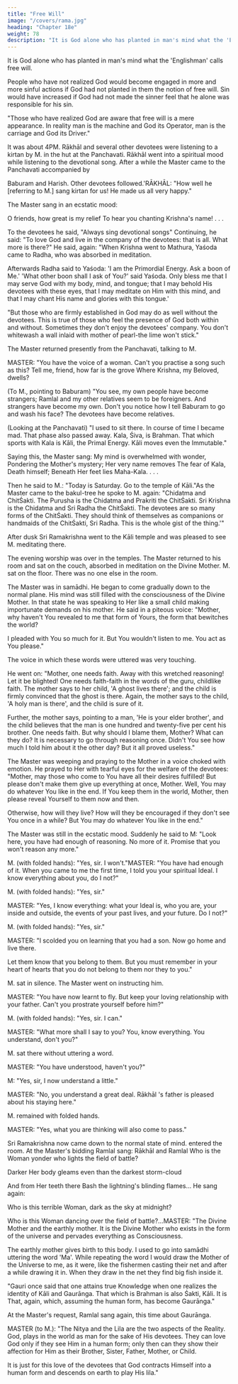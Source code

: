 ```yaml
---
title: "Free Will"
image: "/covers/rama.jpg"
heading: "Chapter 18e"
weight: 78
description: "It is God alone who has planted in man's mind what the 'Englishman' calls free will"
---
```




It is God alone who has planted in man's mind what the 'Englishman' calls free will.

People who have not realized God would become engaged in more and more sinful actions if God had not planted in them the notion of free will. Sin would have increased if God had not made the sinner feel that he alone was responsible for his sin.

"Those who have realized God are aware that free will is a mere appearance. In reality man is the machine and God its Operator, man is the carriage and God its Driver."

It was about 4PM. Rākhāl and several other devotees were listening to a kirtan by M. in the hut at the Panchavati. Rākhāl went into a spiritual mood while listening to the devotional song. After a while the Master came to the Panchavati accompanied by

Baburam and Harish. Other devotees followed.'RĀKHĀL: "How well he [referring to M.] sang kirtan for us! He made us all very happy."

The Master sang in an ecstatic mood:

O friends, how great is my relief
To hear you chanting Krishna's name! . . .

To the devotees he said, "Always sing devotional songs" Continuing, he said: "To love God and live in the company of the devotees: that is all. What more is there?" He said,
again: "When Krishna went to Mathura, Yaśoda came to Radha, who was absorbed in meditation. 

Afterwards Radha said to Yaśoda: 'I am the Primordial Energy. Ask a boon of Me.' 'What other boon shall I ask of You?' said Yaśoda. Only bless me that I may serve God with my body, mind, and tongue; that I may behold His devotees with these eyes, that I may meditate on Him with this mind, and that I may chant His name and
glories with this tongue.'

"But those who are firmly established in God may do as well without the devotees. This is true of those who feel the presence of God both within and without. Sometimes they
don't enjoy the devotees' company. You don't whitewash a wall inlaid with mother of pearl-the lime won't stick."

The Master returned presently from the Panchavati, talking to M. 

MASTER: "You have the voice of a woman. Can't you practise a song such as this? Tell me, friend, how far is the grove
Where Krishna, my Beloved, dwells? 

(To M., pointing to Baburam) "You see, my own people have become strangers; Ramlal and my other relatives seem to be foreigners. And strangers have become my own.
Don't you notice how I tell Baburam to go and wash his face? The devotees have become relatives.

(Looking at the Panchavati) "I used to sit there. In course of time I became mad. That phase also passed away. Kala, Śiva, is Brahman. That which sports with Kala is Kāli, the Primal Energy. Kāli moves even the Immutable." 

Saying this, the Master sang:
My mind is overwhelmed with wonder,
Pondering the Mother's mystery;
Her very name removes
The fear of Kala, Death himself;
Beneath Her feet lies Maha-Kala. . . .

Then he said to M.: "Today is Saturday. Go to the temple of Kāli."As the Master came to the bakul-tree he spoke to M. again: "Chidatma and ChitŚakti.
The Purusha is the Chidatma and Prakriti the ChitŚakti. Sri Krishna is the Chidatma and Sri Radha the ChitŚakti. The devotees are so many forms of the ChitŚakti. They should think of themselves as companions or handmaids of the ChitŚakti, Sri Radha. This is the whole gist of the thing.'"

After dusk Sri Ramakrishna went to the Kāli temple and was pleased to see M. meditating there.

The evening worship was over in the temples. The Master returned to his room and sat on the couch, absorbed in meditation on the Divine Mother. M. sat on the floor. There was no one else in the room.

The Master was in samādhi. He began to come gradually down to the normal plane. His mind was still filled with the consciousness of the Divine Mother. In that state he was speaking to Her like a small child making importunate demands on his mother. He said in a piteous voice: "Mother, why haven't You revealed to me that form of Yours, the form that bewitches the world?

I pleaded with You so much for it. But You wouldn't listen to me. You act as You please."

The voice in which these words were uttered was very touching.

He went on: "Mother, one needs faith. Away with this wretched reasoning! Let it be blighted! One needs faith-faith in the words of the guru, childlike faith. The mother says
to her child, 'A ghost lives there'; and the child is firmly convinced that the ghost is there. Again, the mother says to the child, 'A holy man is there', and the child is sure of it. 

Further, the mother says, pointing to a man, 'He is your elder brother', and the child believes that the man is one hundred and twenty-five per cent his brother. One needs
faith. But why should I blame them, Mother? What can they do? It is necessary to go through reasoning once. Didn't You see how much I told him about it the other day? But
it all proved useless." 

The Master was weeping and praying to the Mother in a voice choked with emotion. He prayed to Her with tearful eyes for the welfare of the devotees: "Mother, may those who
come to You have all their desires fulfilled! But please don't make them give up everything at once, Mother. Well, You may do whatever You like in the end. If You keep
them in the world, Mother, then please reveal Yourself to them now and then. 

Otherwise, how will they live? How will they be encouraged if they don't see You once in
a while? But You may do whatever You like in the end."


The Master was still in the ecstatic mood. Suddenly he said to M: "Look here, you have
had enough of reasoning. No more of it. Promise that you won't reason any more."

M. (with folded hands): "Yes, sir. I won't."MASTER: "You have had enough of it. When you came to me the first time, I told you
your spiritual Ideal. I know everything about you, do I not?"

M. (with folded hands): "Yes, sir."

MASTER: "Yes, I know everything: what your Ideal is, who you are, your inside and
outside, the events of your past lives, and your future. Do I not?"

M. (with folded hands): "Yes, sir."

MASTER: "I scolded you on learning that you had a son. Now go home and live there.

Let them know that you belong to them. But you must remember in your heart of
hearts that you do not belong to them nor they to you."

M. sat in silence. The Master went on instructing him.

MASTER: "You have now learnt to fly. But keep your loving relationship with your
father. Can't you prostrate yourself before him?"

M. (with folded hands): "Yes, sir. I can."

MASTER: "What more shall I say to you? You, know everything. You understand, don't
you?"

M. sat there without uttering a word.

MASTER: "You have understood, haven't you?"


M: "Yes, sir, I now understand a little." 

MASTER: "No, you understand a great deal. Rākhāl 's father is pleased about his staying here."

M. remained with folded hands.


MASTER: "Yes, what you are thinking will also come to pass."

Sri Ramakrishna now came down to the normal state of mind. entered the room. At the Master's bidding Ramlal sang:
Rākhāl and Ramlal Who is the Woman yonder who lights the field of battle?

Darker Her body gleams even than the darkest storm-cloud

And from Her teeth there Bash the lightning's blinding flames…
He sang again:

Who is this terrible Woman, dark as the sky at midnight?

Who is this Woman dancing over the field of battle?...MASTER: "The Divine Mother and the earthly mother. It is the Divine Mother who exists in the form of the universe and pervades everything as Consciousness. 

The earthly mother gives birth to this body. I used to go into samādhi uttering the word 'Ma'. While repeating the word I would draw the Mother of the Universe to me, as it were, like the fishermen casting their net and after a while drawing it in. When they draw in the net they find big fish inside it.

"Gauri once said that one attains true Knowledge when one realizes the identity of Kāli and Gaurānga. That which is Brahman is also Śakti, Kāli. It is That, again, which, assuming the human form, has become Gaurānga."

At the Master's request, Ramlal sang again, this time about Gaurānga.

MASTER (to M.): "The Nitya and the Lila are the two aspects of the Reality. God, plays in the world as man for the sake of His devotees. They can love God only if they see Him in a human form; only then can they show their affection for Him as their Brother, Sister, Father, Mother, or Child.

It is just for this love of the devotees that God contracts Himself into a human form and descends on earth to play His lila."
